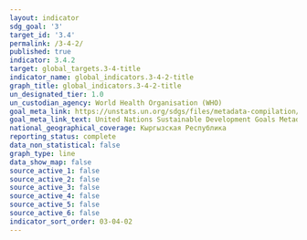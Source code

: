 ```yaml
---
layout: indicator
sdg_goal: '3'
target_id: '3.4'
permalink: /3-4-2/
published: true
indicator: 3.4.2
target: global_targets.3-4-title
indicator_name: global_indicators.3-4-2-title
graph_title: global_indicators.3-4-2-title
un_designated_tier: 1.0
un_custodian_agency: World Health Organisation (WHO)
goal_meta_link: https://unstats.un.org/sdgs/files/metadata-compilation/Metadata-Goal-3.pdf
goal_meta_link_text: United Nations Sustainable Development Goals Metadata (PDF 65.1 KB)
national_geographical_coverage: Кыргызская Республика
reporting_status: complete
data_non_statistical: false
graph_type: line
data_show_map: false
source_active_1: false
source_active_2: false
source_active_3: false
source_active_4: false
source_active_5: false
source_active_6: false
indicator_sort_order: 03-04-02
---
```

